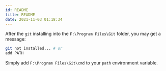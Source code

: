 ```yaml
---
id: README
title: README
date: 2021-11-03 01:18:34
---
```



After the `git` installing into the `F:\Program Files\Git` folder, you may get a message:

```sh
git not installed... # or
add PATH
```

Simply add `F:\Program Files\Git\cmd` to your `path` environment variable.
